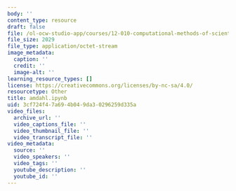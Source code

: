 ```yaml
---
body: ''
content_type: resource
draft: false
file: /ol-ocw-studio-app/courses/12-010-computational-methods-of-scientific-programming-fall-2024/amdahl.ipynb
file_size: 2029
file_type: application/octet-stream
image_metadata:
  caption: ''
  credit: ''
  image-alt: ''
learning_resource_types: []
license: https://creativecommons.org/licenses/by-nc-sa/4.0/
resourcetype: Other
title: amdahl.ipynb
uid: 3cf724f4-7a69-4b04-9da3-0296259d335a
video_files:
  archive_url: ''
  video_captions_file: ''
  video_thumbnail_file: ''
  video_transcript_file: ''
video_metadata:
  source: ''
  video_speakers: ''
  video_tags: ''
  youtube_description: ''
  youtube_id: ''
---
```

